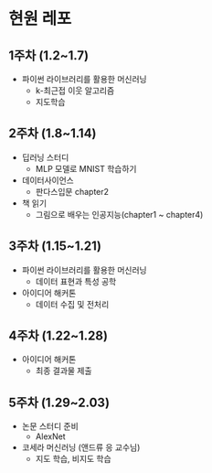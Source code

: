 # 현원 레포
## 1주차 (1.2~1.7)
- 파이썬 라이브러리를 활용한 머신러닝
  - k-최근접 이웃 알고리즘
  - 지도학습
## 2주차 (1.8~1.14)
- 딥러닝 스터디
  - MLP 모델로 MNIST 학습하기
- 데이터사이언스
  - 판다스입문 chapter2
- 책 읽기
  - 그림으로 배우는 인공지능(chapter1 ~ chapter4)
## 3주차 (1.15~1.21)
- 파이썬 라이브러리를 활용한 머신러닝
  - 데이터 표현과 특성 공학
- 아이디어 해커톤
  - 데이터 수집 및 전처리
## 4주차 (1.22~1.28)
- 아이디어 해커톤
  - 최종 결과물 제출
## 5주차 (1.29~2.03)
- 논문 스터디 준비
  - AlexNet
- 코세라 머신러닝 (앤드류 응 교수님)
  - 지도 학습, 비지도 학습
